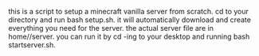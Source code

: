 this is a script to setup a minecraft vanilla server from scratch.
cd to your directory and run bash setup.sh.
it will automatically download and create everything you need for the server.
the actual server file are in home/<username>/server.
you can run it by cd -ing to your desktop and running bash startserver.sh.
